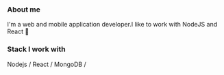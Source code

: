 ### About me

I'm a web and mobile application developer.I like to work with NodeJS and React 🚀
  
### Stack I work with

Nodejs / React / MongoDB /
